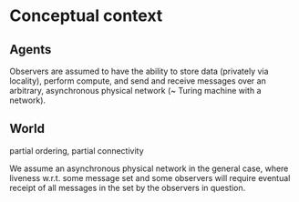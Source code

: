 # Conceptual context

## Agents

Observers are assumed to have the ability to store data (privately via locality), perform compute, and send and receive messages over an arbitrary, asynchronous physical network (~ Turing machine with a network).

## World

partial ordering, partial connectivity

We assume an asynchronous physical network in the general case, where liveness w.r.t. some message set and some observers will require eventual receipt of all messages in the set by the observers in question.

